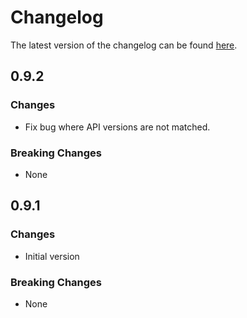 # Changelog

The latest version of the changelog can be found [here](https://github.com/Azure/bicep-registry-modules/blob/main/avm/res/recovery-services/vault/CHANGELOG.md).

## 0.9.2

### Changes

- Fix bug where API versions are not matched.

### Breaking Changes

- None

## 0.9.1

### Changes

- Initial version

### Breaking Changes

- None
